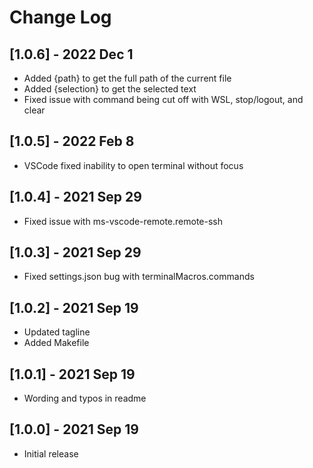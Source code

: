 # Change Log

## [1.0.6] - 2022 Dec 1
- Added {path} to get the full path of the current file
- Added {selection} to get the selected text
- Fixed issue with command being cut off with WSL, stop/logout, and clear

## [1.0.5] - 2022 Feb 8
- VSCode fixed inability to open terminal without focus

## [1.0.4] - 2021 Sep 29
- Fixed issue with ms-vscode-remote.remote-ssh

## [1.0.3] - 2021 Sep 29
- Fixed settings.json bug with terminalMacros.commands

## [1.0.2] - 2021 Sep 19
- Updated tagline
- Added Makefile

## [1.0.1] - 2021 Sep 19
- Wording and typos in readme

## [1.0.0] - 2021 Sep 19
- Initial release

